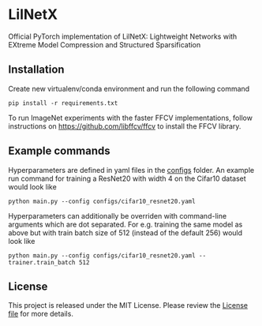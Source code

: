 # LilNetX
Official PyTorch implementation of LilNetX: Lightweight Networks with EXtreme Model Compression and Structured Sparsification


## Installation
Create new virtualenv/conda environment and run the following command
```
pip install -r requirements.txt
```
To run ImageNet experiments with the faster FFCV implementations, follow instructions on https://github.com/libffcv/ffcv to install the FFCV library.

## Example commands
Hyperparameters are defined in yaml files in the [configs](configs/) folder. An example run command for training a ResNet20 with width 4 on the Cifar10 dataset would look like
```
python main.py --config configs/cifar10_resnet20.yaml
```
Hyperparameters can additionally be overriden with command-line arguments which are dot separated. For e.g. training the same model as above but with train batch size of 512 (instead of the default 256) would look like
```
python main.py --config configs/cifar10_resnet20.yaml --trainer.train_batch 512
```

## License

This project is released under the MIT License. Please review the [License file](LICENSE) for more details.
